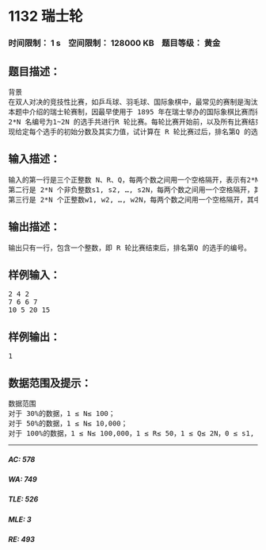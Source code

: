 # 1132 瑞士轮   
### 时间限制： 1 s&nbsp;&nbsp;&nbsp;&nbsp;空间限制： 128000 KB&nbsp;&nbsp;&nbsp;&nbsp;题目等级： 黄金  
## 题目描述：  

<pre>
背景
在双人对决的竞技性比赛，如乒乓球、羽毛球、国际象棋中，最常见的赛制是淘汰赛和循环赛。前者的特点是比赛场数少，每场都紧张刺激，但偶然性较高。后者的特点是较为公平，偶然性较低，但比赛过程往往十分冗长。  
本题中介绍的瑞士轮赛制，因最早使用于 1895 年在瑞士举办的国际象棋比赛而得名。它可以看作是淘汰赛与循环赛的折衷，既保证了比赛的稳定性，又能使赛程不至于过长。
2*N 名编号为1~2N 的选手共进行R 轮比赛。每轮比赛开始前，以及所有比赛结束后，都会按照总分从高到低对选手进行一次排名。选手的总分为第一轮开始前的初始分数加上已参加过的所有比赛的得分和。总分相同的，约定编号较小的选手排名靠前。每轮比赛的对阵安排与该轮比赛开始前的排名有关：第 1 名和第2 名、第3 名和第4名、……、第2K – 1 名和第2K 名、…… 、第 2N – 1 名和第2N 名，各进行一场比赛。每场比赛胜者得1 分，负者得0 分。也就是说除了首轮以外，其它轮比赛的安排均不能事先确定，而是要取决于选手在之前比赛中的表现。  
现给定每个选手的初始分数及其实力值，试计算在 R 轮比赛过后，排名第Q 的选手编号是多少。我们假设选手的实力值两两不同，且每场比赛中实力值较高的总能获胜。
</pre>
  
  
## 输入描述：  

<pre>
输入的第一行是三个正整数 N、R、Q，每两个数之间用一个空格隔开，表示有2*N 名选手、R 轮比赛，以及我们关心的名次Q。  
第二行是 2*N 个非负整数s1, s2, …, s2N，每两个数之间用一个空格隔开，其中si 表示编号为i 的选手的初始分数。  
第三行是 2*N 个正整数w1, w2, …, w2N，每两个数之间用一个空格隔开，其中wi 表示编号为i 的选手的实力值。
</pre>
  
  
## 输出描述：  

<pre>
输出只有一行，包含一个整数，即 R 轮比赛结束后，排名第Q 的选手的编号。
</pre>
  
  
## 样例输入：  

<pre>
2 4 2  
7 6 6 7  
10 5 20 15
</pre>
  
  
## 样例输出：  

<pre>
1
</pre>
  
  
## 数据范围及提示：  

<pre>
数据范围  
对于 30%的数据，1 ≤ N≤ 100；  
对于 50%的数据，1 ≤ N≤ 10,000；  
对于 100%的数据，1 ≤ N≤ 100,000，1 ≤ R≤ 50，1 ≤ Q≤ 2N，0 ≤ s1, s2, …, s2N ≤ 108，1 ≤ w1,w2, …, w2N ≤ 108。
</pre>
  
  
***  

##### AC: 578  
##### WA: 749  
##### TLE: 526  
##### MLE: 3  
##### RE: 493  

